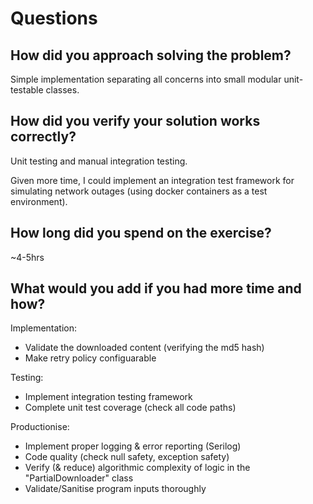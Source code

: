 # Questions

## How did you approach solving the problem?
Simple implementation separating all concerns into small modular unit-testable classes.


## How did you verify your solution works correctly?
Unit testing and manual integration testing. 

Given more time, I could implement an integration test framework for simulating network outages (using docker containers as a test environment).


## How long did you spend on the exercise?
~4-5hrs



## What would you add if you had more time and how?

Implementation:
- Validate the downloaded content (verifying the md5 hash)
- Make retry policy configuarable

Testing:
- Implement integration testing framework
- Complete unit test coverage (check all code paths)

Productionise:
- Implement proper logging & error reporting (Serilog)
- Code quality (check null safety, exception safety)
- Verify (& reduce) algorithmic complexity of logic in the "PartialDownloader" class
- Validate/Sanitise program inputs thoroughly


